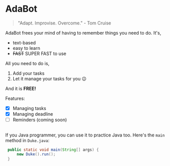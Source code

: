 # AdaBot

> "Adapt. Improvise. Overcome." - Tom Cruise

AdaBot frees your mind of having to remember things you need to do. It's,

- text-based
- easy to learn
- ~~FAST~~ SUPER FAST to use

All you need to do is,

1. Add your tasks
2. Let it manage your tasks for you 😉

And it is **FREE!**

Features:

- [x] Managing tasks
- [x] Managing deadline
- [ ] Reminders (coming soon)

##

If you Java programmer, you can use it to practice Java too. Here's the `main` method in `Duke.java`:

```java
 public static void main(String[] args) {
     new Duke().run();
 }
```
